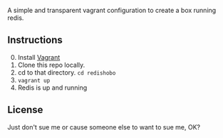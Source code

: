 A simple and transparent vagrant configuration to create a box running redis.

## Instructions

0. Install [Vagrant](http://docs.vagrantup.com/v1/docs/getting-started/index.html)
1. Clone this repo locally.
2. cd to that directory. ```cd redishobo```
3. ```vagrant up```
4. Redis is up and running

## License

Just don't sue me or cause someone else to want to sue me, OK?
